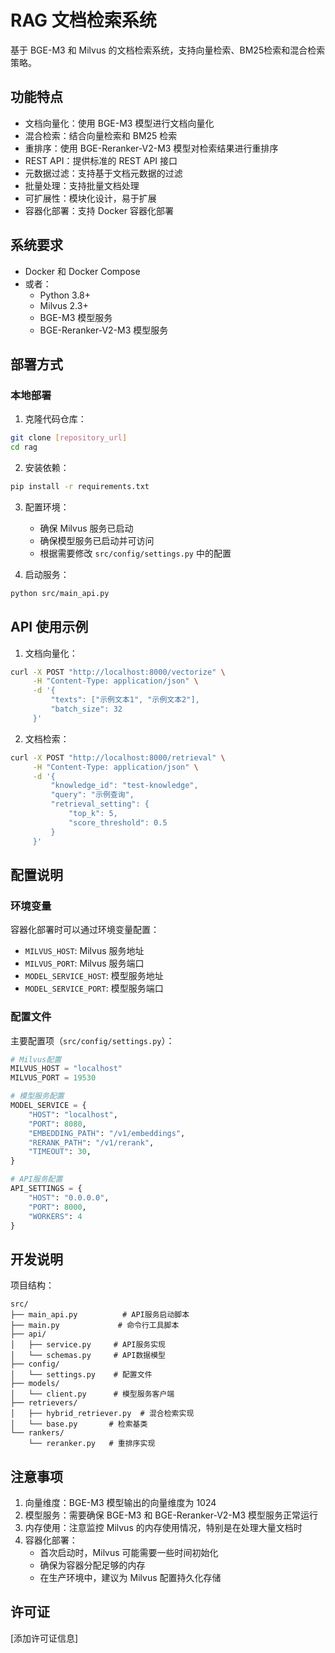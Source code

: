 # RAG 文档检索系统

基于 BGE-M3 和 Milvus 的文档检索系统，支持向量检索、BM25检索和混合检索策略。

## 功能特点

- 文档向量化：使用 BGE-M3 模型进行文档向量化
- 混合检索：结合向量检索和 BM25 检索
- 重排序：使用 BGE-Reranker-V2-M3 模型对检索结果进行重排序
- REST API：提供标准的 REST API 接口
- 元数据过滤：支持基于文档元数据的过滤
- 批量处理：支持批量文档处理
- 可扩展性：模块化设计，易于扩展
- 容器化部署：支持 Docker 容器化部署

## 系统要求

- Docker 和 Docker Compose
- 或者：
  - Python 3.8+
  - Milvus 2.3+
  - BGE-M3 模型服务
  - BGE-Reranker-V2-M3 模型服务

## 部署方式

### 本地部署

1. 克隆代码仓库：
```bash
git clone [repository_url]
cd rag
```

2. 安装依赖：
```bash
pip install -r requirements.txt
```

3. 配置环境：
   - 确保 Milvus 服务已启动
   - 确保模型服务已启动并可访问
   - 根据需要修改 `src/config/settings.py` 中的配置

4. 启动服务：
```bash
python src/main_api.py
```

## API 使用示例

1. 文档向量化：
```bash
curl -X POST "http://localhost:8000/vectorize" \
     -H "Content-Type: application/json" \
     -d '{
         "texts": ["示例文本1", "示例文本2"],
         "batch_size": 32
     }'
```

2. 文档检索：
```bash
curl -X POST "http://localhost:8000/retrieval" \
     -H "Content-Type: application/json" \
     -d '{
         "knowledge_id": "test-knowledge",
         "query": "示例查询",
         "retrieval_setting": {
             "top_k": 5,
             "score_threshold": 0.5
         }
     }'
```

## 配置说明

### 环境变量

容器化部署时可以通过环境变量配置：

- `MILVUS_HOST`: Milvus 服务地址
- `MILVUS_PORT`: Milvus 服务端口
- `MODEL_SERVICE_HOST`: 模型服务地址
- `MODEL_SERVICE_PORT`: 模型服务端口

### 配置文件

主要配置项（`src/config/settings.py`）：

```python
# Milvus配置
MILVUS_HOST = "localhost"
MILVUS_PORT = 19530

# 模型服务配置
MODEL_SERVICE = {
    "HOST": "localhost",
    "PORT": 8080,
    "EMBEDDING_PATH": "/v1/embeddings",
    "RERANK_PATH": "/v1/rerank",
    "TIMEOUT": 30,
}

# API服务配置
API_SETTINGS = {
    "HOST": "0.0.0.0",
    "PORT": 8000,
    "WORKERS": 4
}
```

## 开发说明

项目结构：
```
src/
├── main_api.py          # API服务启动脚本
├── main.py             # 命令行工具脚本
├── api/
│   ├── service.py     # API服务实现
│   └── schemas.py     # API数据模型
├── config/
│   └── settings.py    # 配置文件
├── models/
│   └── client.py      # 模型服务客户端
├── retrievers/
│   ├── hybrid_retriever.py  # 混合检索实现
│   └── base.py       # 检索基类
└── rankers/
    └── reranker.py   # 重排序实现
```

## 注意事项

1. 向量维度：BGE-M3 模型输出的向量维度为 1024
2. 模型服务：需要确保 BGE-M3 和 BGE-Reranker-V2-M3 模型服务正常运行
3. 内存使用：注意监控 Milvus 的内存使用情况，特别是在处理大量文档时
4. 容器化部署：
   - 首次启动时，Milvus 可能需要一些时间初始化
   - 确保为容器分配足够的内存
   - 在生产环境中，建议为 Milvus 配置持久化存储

## 许可证

[添加许可证信息] 